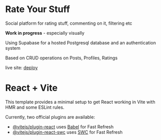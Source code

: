 # Rate Your Stuff

Social platform for rating stuff, commenting on it, filtering etc

**Work in progress** - especially visually

Using Supabase for a hosted Postgresql database and an authentication system

Based on CRUD operations on Posts, Profiles, Ratings

live site: [deploy](https://rate-your-anything.vercel.app/)

# React + Vite

This template provides a minimal setup to get React working in Vite with HMR and some ESLint rules.

Currently, two official plugins are available:

- [@vitejs/plugin-react](https://github.com/vitejs/vite-plugin-react/blob/main/packages/plugin-react/README.md) uses [Babel](https://babeljs.io/) for Fast Refresh
- [@vitejs/plugin-react-swc](https://github.com/vitejs/vite-plugin-react-swc) uses [SWC](https://swc.rs/) for Fast Refresh
